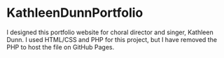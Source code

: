 # KathleenDunnPortfolio
I designed this portfolio website for choral director and singer, Kathleen Dunn.
I used HTML/CSS and PHP for this project, but I have removed the PHP to host the file on GitHub Pages.
